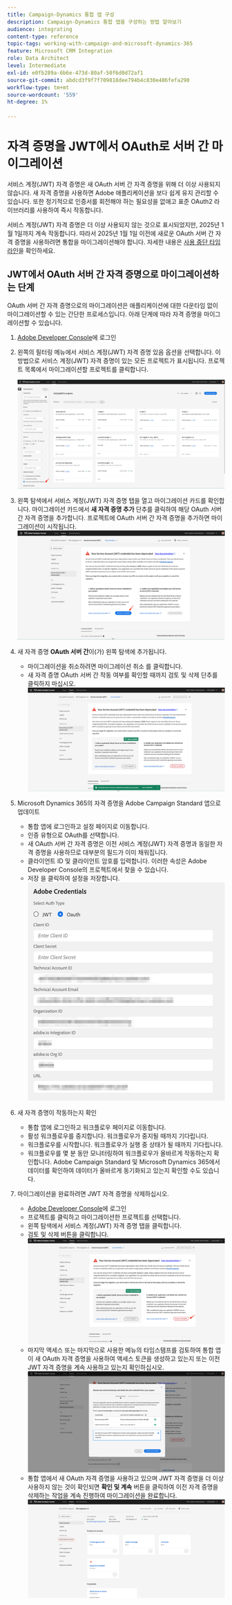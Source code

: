 ```yaml
---
title: Campaign-Dynamics 통합 앱 구성
description: Campaign-Dynamics 통합 앱을 구성하는 방법 알아보기
audience: integrating
content-type: reference
topic-tags: working-with-campaign-and-microsoft-dynamics-365
feature: Microsoft CRM Integration
role: Data Architect
level: Intermediate
exl-id: e0fb289a-6b6e-473d-80af-50f6d0d72af1
source-git-commit: abdcd3f9f7f709818dee794b4c830e486fefa290
workflow-type: tm+mt
source-wordcount: '559'
ht-degree: 1%

---
```


# 자격 증명을 JWT에서 OAuth로 서버 간 마이그레이션

서비스 계정(JWT) 자격 증명은 새 OAuth 서버 간 자격 증명을 위해 더 이상 사용되지 않습니다. 새 자격 증명을 사용하면 Adobe 애플리케이션을 보다 쉽게 유지 관리할 수 있습니다. 또한 정기적으로 인증서를 회전해야 하는 필요성을 없애고 표준 OAuth2 라이브러리를 사용하여 즉시 작동합니다.

서비스 계정(JWT) 자격 증명은 더 이상 사용되지 않는 것으로 표시되었지만, 2025년 1월 1일까지 계속 작동합니다. 따라서 2025년 1월 1일 이전에 새로운 OAuth 서버 간 자격 증명을 사용하려면 통합을 마이그레이션해야 합니다. 자세한 내용은 [사용 중단 타임라인](https://developer.adobe.com/developer-console/docs/guides/authentication/ServerToServerAuthentication/migration/#deperecation-timelines)을 확인하세요.

## JWT에서 OAuth 서버 간 자격 증명으로 마이그레이션하는 단계

OAuth 서버 간 자격 증명으로의 마이그레이션은 애플리케이션에 대한 다운타임 없이 마이그레이션할 수 있는 간단한 프로세스입니다. 아래 단계에 따라 자격 증명을 마이그레이션할 수 있습니다.

1. [Adobe Developer Console](https://developer.adobe.com/console)에 로그인
2. 왼쪽의 필터링 메뉴에서 서비스 계정(JWT) 자격 증명 있음 옵션을 선택합니다. 이 방법으로 서비스 계정(JWT) 자격 증명이 있는 모든 프로젝트가 표시됩니다. 프로젝트 목록에서 마이그레이션할 프로젝트를 클릭합니다.

   ![](assets/JwtToOAuthMigration1.png)

3. 왼쪽 탐색에서 서비스 계정(JWT) 자격 증명 탭을 열고 마이그레이션 카드를 확인합니다. 마이그레이션 카드에서 **새 자격 증명 추가** 단추를 클릭하여 해당 OAuth 서버 간 자격 증명을 추가합니다. 프로젝트에 OAuth 서버 간 자격 증명을 추가하면 마이그레이션이 시작됩니다.
   ![](assets/JwtToOAuthMigration2.png)
4. 새 자격 증명 **OAuth 서버 간**&#x200B;이(가) 왼쪽 탐색에 추가됩니다.
   * 마이그레이션을 취소하려면 마이그레이션 취소 를 클릭합니다.
   * 새 자격 증명 OAuth 서버 간 작동 여부를 확인할 때까지 검토 및 삭제 단추를 클릭하지 마십시오.
     ![](assets/JwtToOAuthMigration3.png)

5. Microsoft Dynamics 365의 자격 증명을 Adobe Campaign Standard 앱으로 업데이트
   * 통합 앱에 로그인하고 설정 페이지로 이동합니다.
   * 인증 유형으로 OAuth를 선택합니다.
   * 새 OAuth 서버 간 자격 증명은 이전 서비스 계정(JWT) 자격 증명과 동일한 자격 증명을 사용하므로 대부분의 필드가 이미 채워집니다.
   * 클라이언트 ID 및 클라이언트 암호를 입력합니다. 이러한 속성은 Adobe Developer Console의 프로젝트에서 찾을 수 있습니다.
   * 저장 을 클릭하여 설정을 저장합니다.
     ![](assets/JwtToOAuthMigration4.png)

6. 새 자격 증명이 작동하는지 확인
   * 통합 앱에 로그인하고 워크플로우 페이지로 이동합니다.
   * 활성 워크플로우를 중지합니다. 워크플로우가 중지될 때까지 기다립니다.
   * 워크플로우를 시작합니다. 워크플로우가 실행 중 상태가 될 때까지 기다립니다.
   * 워크플로우를 몇 분 동안 모니터링하여 워크플로우가 올바르게 작동하는지 확인합니다. Adobe Campaign Standard 및 Microsoft Dynamics 365에서 데이터를 확인하여 데이터가 올바르게 동기화되고 있는지 확인할 수도 있습니다.

7. 마이그레이션을 완료하려면 JWT 자격 증명을 삭제하십시오.
   * [Adobe Developer Console](https://developer.adobe.com/console)에 로그인
   * 프로젝트를 클릭하고 마이그레이션한 프로젝트를 선택합니다.
   * 왼쪽 탐색에서 서비스 계정(JWT) 자격 증명 탭을 클릭합니다.
   * 검토 및 삭제 버튼을 클릭합니다.
     ![](assets/JwtToOAuthMigration5.png)
   * 마지막 액세스 또는 마지막으로 사용한 메뉴의 타임스탬프를 검토하여 통합 앱이 새 OAuth 자격 증명을 사용하여 액세스 토큰을 생성하고 있는지 또는 이전 JWT 자격 증명을 계속 사용하고 있는지 확인하십시오.
     ![](assets/JwtToOAuthMigration6.png)
   * 통합 앱에서 새 OAuth 자격 증명을 사용하고 있으며 JWT 자격 증명을 더 이상 사용하지 않는 것이 확인되면 **확인 및 계속** 버튼을 클릭하여 이전 자격 증명을 삭제하는 작업을 계속 진행하여 마이그레이션을 완료합니다.
     ![](assets/JwtToOAuthMigration7.png)
